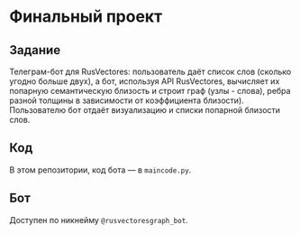 # Финальный проект

## Задание
Телеграм-бот для RusVectores: пользователь даёт список слов (сколько угодно больше двух), а бот, используя API RusVectores, вычисляет их попарную семантическую близость и строит граф (узлы - слова), ребра разной толщины в зависимости от коэффициента близости). Пользователю бот отдаёт визуализацию и списки попарной близости слов.

## Код 
В этом репозитории, код бота — в ``maincode.py``.

## Бот
Доступен по никнейму ``@rusvectoresgraph_bot``.
